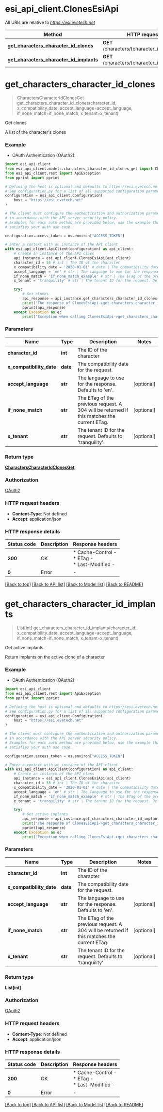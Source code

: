 # esi_api_client.ClonesEsiApi

All URIs are relative to *https://esi.evetech.net*

Method | HTTP request | Description
------------- | ------------- | -------------
[**get_characters_character_id_clones**](ClonesEsiApi.md#get_characters_character_id_clones) | **GET** /characters/{character_id}/clones | Get clones
[**get_characters_character_id_implants**](ClonesEsiApi.md#get_characters_character_id_implants) | **GET** /characters/{character_id}/implants | Get active implants


# **get_characters_character_id_clones**
> CharactersCharacterIdClonesGet get_characters_character_id_clones(character_id, x_compatibility_date, accept_language=accept_language, if_none_match=if_none_match, x_tenant=x_tenant)

Get clones

A list of the character's clones

### Example

* OAuth Authentication (OAuth2):

```python
import esi_api_client
from esi_api_client.models.characters_character_id_clones_get import CharactersCharacterIdClonesGet
from esi_api_client.rest import ApiException
from pprint import pprint

# Defining the host is optional and defaults to https://esi.evetech.net
# See configuration.py for a list of all supported configuration parameters.
configuration = esi_api_client.Configuration(
    host = "https://esi.evetech.net"
)

# The client must configure the authentication and authorization parameters
# in accordance with the API server security policy.
# Examples for each auth method are provided below, use the example that
# satisfies your auth use case.

configuration.access_token = os.environ["ACCESS_TOKEN"]

# Enter a context with an instance of the API client
with esi_api_client.ApiClient(configuration) as api_client:
    # Create an instance of the API class
    api_instance = esi_api_client.ClonesEsiApi(api_client)
    character_id = 56 # int | The ID of the character
    x_compatibility_date = '2020-01-01' # date | The compatibility date for the request.
    accept_language = 'en' # str | The language to use for the response. Defaults to 'en'. (optional)
    if_none_match = 'if_none_match_example' # str | The ETag of the previous request. A 304 will be returned if this matches the current ETag. (optional)
    x_tenant = 'tranquility' # str | The tenant ID for the request. Defaults to 'tranquility'. (optional)

    try:
        # Get clones
        api_response = api_instance.get_characters_character_id_clones(character_id, x_compatibility_date, accept_language=accept_language, if_none_match=if_none_match, x_tenant=x_tenant)
        print("The response of ClonesEsiApi->get_characters_character_id_clones:\n")
        pprint(api_response)
    except Exception as e:
        print("Exception when calling ClonesEsiApi->get_characters_character_id_clones: %s\n" % e)
```



### Parameters


Name | Type | Description  | Notes
------------- | ------------- | ------------- | -------------
 **character_id** | **int**| The ID of the character | 
 **x_compatibility_date** | **date**| The compatibility date for the request. | 
 **accept_language** | **str**| The language to use for the response. Defaults to &#39;en&#39;. | [optional] 
 **if_none_match** | **str**| The ETag of the previous request. A 304 will be returned if this matches the current ETag. | [optional] 
 **x_tenant** | **str**| The tenant ID for the request. Defaults to &#39;tranquility&#39;. | [optional] 

### Return type

[**CharactersCharacterIdClonesGet**](CharactersCharacterIdClonesGet.md)

### Authorization

[OAuth2](../README.md#OAuth2)

### HTTP request headers

 - **Content-Type**: Not defined
 - **Accept**: application/json

### HTTP response details

| Status code | Description | Response headers |
|-------------|-------------|------------------|
**200** | OK |  * Cache-Control -  <br>  * ETag -  <br>  * Last-Modified -  <br>  |
**0** | Error |  -  |

[[Back to top]](#) [[Back to API list]](../README.md#documentation-for-api-endpoints) [[Back to Model list]](../README.md#documentation-for-models) [[Back to README]](../README.md)

# **get_characters_character_id_implants**
> List[int] get_characters_character_id_implants(character_id, x_compatibility_date, accept_language=accept_language, if_none_match=if_none_match, x_tenant=x_tenant)

Get active implants

Return implants on the active clone of a character

### Example

* OAuth Authentication (OAuth2):

```python
import esi_api_client
from esi_api_client.rest import ApiException
from pprint import pprint

# Defining the host is optional and defaults to https://esi.evetech.net
# See configuration.py for a list of all supported configuration parameters.
configuration = esi_api_client.Configuration(
    host = "https://esi.evetech.net"
)

# The client must configure the authentication and authorization parameters
# in accordance with the API server security policy.
# Examples for each auth method are provided below, use the example that
# satisfies your auth use case.

configuration.access_token = os.environ["ACCESS_TOKEN"]

# Enter a context with an instance of the API client
with esi_api_client.ApiClient(configuration) as api_client:
    # Create an instance of the API class
    api_instance = esi_api_client.ClonesEsiApi(api_client)
    character_id = 56 # int | The ID of the character
    x_compatibility_date = '2020-01-01' # date | The compatibility date for the request.
    accept_language = 'en' # str | The language to use for the response. Defaults to 'en'. (optional)
    if_none_match = 'if_none_match_example' # str | The ETag of the previous request. A 304 will be returned if this matches the current ETag. (optional)
    x_tenant = 'tranquility' # str | The tenant ID for the request. Defaults to 'tranquility'. (optional)

    try:
        # Get active implants
        api_response = api_instance.get_characters_character_id_implants(character_id, x_compatibility_date, accept_language=accept_language, if_none_match=if_none_match, x_tenant=x_tenant)
        print("The response of ClonesEsiApi->get_characters_character_id_implants:\n")
        pprint(api_response)
    except Exception as e:
        print("Exception when calling ClonesEsiApi->get_characters_character_id_implants: %s\n" % e)
```



### Parameters


Name | Type | Description  | Notes
------------- | ------------- | ------------- | -------------
 **character_id** | **int**| The ID of the character | 
 **x_compatibility_date** | **date**| The compatibility date for the request. | 
 **accept_language** | **str**| The language to use for the response. Defaults to &#39;en&#39;. | [optional] 
 **if_none_match** | **str**| The ETag of the previous request. A 304 will be returned if this matches the current ETag. | [optional] 
 **x_tenant** | **str**| The tenant ID for the request. Defaults to &#39;tranquility&#39;. | [optional] 

### Return type

**List[int]**

### Authorization

[OAuth2](../README.md#OAuth2)

### HTTP request headers

 - **Content-Type**: Not defined
 - **Accept**: application/json

### HTTP response details

| Status code | Description | Response headers |
|-------------|-------------|------------------|
**200** | OK |  * Cache-Control -  <br>  * ETag -  <br>  * Last-Modified -  <br>  |
**0** | Error |  -  |

[[Back to top]](#) [[Back to API list]](../README.md#documentation-for-api-endpoints) [[Back to Model list]](../README.md#documentation-for-models) [[Back to README]](../README.md)

